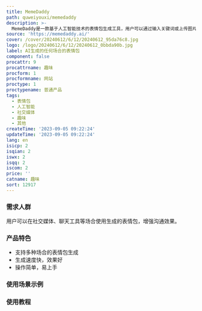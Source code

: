 ```yaml
---
title: MemeDaddy
path: quweiyouxi/memedaddy
description: >-
  MemeDaddy是一款基于人工智能技术的表情包生成工具，用户可以通过输入关键词或上传图片，快速生成符合场合的表情包。产品优势：1.支持多种场合的表情包生成；2.生成速度快，效果好；3.操作简单，易上手。定价方案：免费试用，付费订阅。定位：个人用户、社交媒体用户、广告营销用户。
source: 'https://memedaddy.ai/'
cover: /cover/20240612/6/12/20240612_95da76c8.jpg
logo: /logo/20240612/6/12/20240612_0bbda90b.jpg
label: AI生成的任何场合的表情包
component: false
procattr: 9
procattrname: 趣味
procform: 1
procformname: 网站
proctype: 1
proctypename: 普通产品
tags:
  - 表情包
  - 人工智能
  - 社交媒体
  - 趣味
  - 其他
createTime: '2023-09-05 09:22:24'
updateTime: '2023-09-05 09:22:24'
lang: en
isicp: 2
isqian: 2
iswx: 2
isqq: 2
iscom: 2
price: ''
catname: 趣味
sort: 12917
---
```




### 需求人群
用户可以在社交媒体、聊天工具等场合使用生成的表情包，增强沟通效果。

### 产品特色
- 支持多种场合的表情包生成
- 生成速度快，效果好
- 操作简单，易上手

### 使用场景示例


### 使用教程


  
